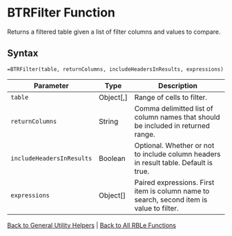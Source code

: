 # BTRFilter Function

Returns a filtered table given a list of filter columns and values to compare.

## Syntax

```excel
=BTRFilter(table, returnColumns, includeHeadersInResults, expressions)
```

Parameter | Type | Description
---|---|---
`table` | Object[,] | Range of cells to filter.
`returnColumns` | String | Comma delimitted list of column names that should be included in returned range.
`includeHeadersInResults` | Boolean | Optional.  Whether or not to include column headers in result table. Default is true.
`expressions` | Object[] | Paired expressions.  First item is column name to search, second item is value to filter.

[Back to General Utility Helpers](RBLeGeneralUtilityHelpers.md) | [Back to All RBLe Functions](RBLe.md#function-documentation)